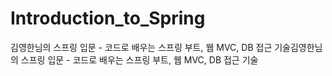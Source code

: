 # Introduction_to_Spring
김영한님의 스프링 입문 - 코드로 배우는 스프링 부트, 웹 MVC, DB 접근 기술김영한님의 스프링 입문 - 코드로 배우는 스프링 부트, 웹 MVC, DB 접근 기술
